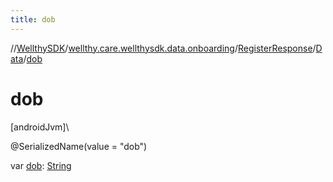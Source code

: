 ```yaml
---
title: dob
---
```

//[WellthySDK](../../../../index.html)/[wellthy.care.wellthysdk.data.onboarding](../../index.html)/[RegisterResponse](../index.html)/[Data](index.html)/[dob](dob.html)



# dob



[androidJvm]\




@SerializedName(value = "dob")



var [dob](dob.html): [String](https://kotlinlang.org/api/latest/jvm/stdlib/kotlin/-string/index.html)




